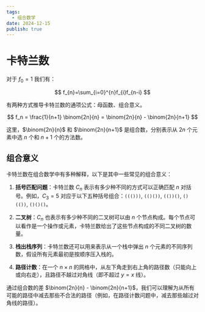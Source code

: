 ```yaml
---
tags:
  - 组合数学
date: 2024-12-15
publish: true
---
```

# 卡特兰数

对于 $f_{0}=1$ 我们有：

$$
f_{n}=\sum_{i=0}^{n}f_{i}f_{n-i}
$$

有两种方式推导卡特兰数的通项公式：母函数、组合意义。

$$
f_n = \frac{1}{n+1} \binom{2n}{n} = \binom{2n}{n} - \binom{2n}{n+1}
$$

这里，$\binom{2n}{n}$ 和 $\binom{2n}{n+1}$ 是组合数，分别表示从 $2n$ 个元素中选 $n$ 个和 $n+1$ 个的方法数。

## 组合意义

卡特兰数在组合数学中有多种解释，以下是其中一些常见的组合意义：

1. **括号匹配问题**：卡特兰数 $C_n$ 表示有多少种不同的方式可以正确匹配 $n$ 对括号。例如，$C_3 = 5$ 对应于以下五种括号组合：`((()))`, `(()())`, `(())()`, `()(())`, `()()()`。

2. **二叉树**：$C_n$ 也表示有多少种不同的二叉树可以由 $n$ 个节点构成。每个节点可以看作是一个操作或元素，卡特兰数给出了这些节点构成的不同二叉树的数量。

3. **栈出栈序列**：卡特兰数还可以用来表示从一个栈中弹出 $n$ 个元素的不同序列数，假设所有元素最初是按顺序压入栈的。

4. **路径计数**：在一个 $n \times n$ 的网格中，从左下角走到右上角的路径数（只能向上或向右走），且路径不越过对角线（即不超过 $y = x$ 线）。

通过组合数的差 $\binom{2n}{n} - \binom{2n}{n+1}$，我们可以理解为从所有可能的路径中减去那些不合法的路径（例如，在路径计数问题中，减去那些越过对角线的路径）。

